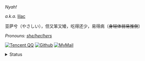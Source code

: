 
_Nyah!_

<i>a.k.a.</i> [lilac](https://mewoth.cyou/)

亚萨兮（やさしい），但又笨又矮，吃得还少，易得病（<del>身轻体弱易推倒</del>）

<i> Pronouns: [she/her/hers](https://pronoun.is/she) </i>
  
[![Tencent QQ](https://img.shields.io/badge/-2316262536-F49898?logo=tencentqq&logoColor=white&style=for-the-badge)](https://qm.qq.com/cgi-bin/qm/qr?k=xfZnhNYoyZUSlceUNqXVe48_ztJKiKnz&noverify=0)
[![Github](https://img.shields.io/badge/-Naynna-181717?logo=github&logoColor=white&style=for-the-badge)](https://github.com/Naynna) 
[![MyMail](https://img.shields.io/badge/-mewoth.cyou-DA70D6?logo=Mail.RU&logoColor=white&style=for-the-badge)](mailto:me@mewoth.cyou)

<details>
<summary>Status</summary>
<div align="right">
<i>这是共用号，我本人事实上不常在网易云听音乐</i>
  <img align="right" <img src="https://card.naynna.eu.org/card.svg/"  />
<div href="#">

<img src="https://activity-graph.herokuapp.com/graph?username=Naynna" />

<img src="https://i.naynna.eu.org/snake.svg" />

</div>
